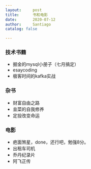 ```yaml
---
layout:     post
title:      书和电影
date:       2020-07-12
author:     Santiago
catalog: false

---
```

### 技术书籍
* 掘金的mysql小册子（七月搞定）
* esaycoding
* 极客时间的kafka实战

### 杂书
* 财富自由之路
* 韭菜的自我修养
* 定投改变命运

### 电影
* 疤面煞星，done，还行吧，勉强8分。
* 出租车司机
* 乔丹纪录片
* 阿飞正传

        